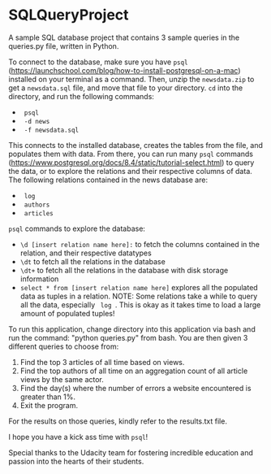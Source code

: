 # SQLQueryProject
A sample SQL database project that contains 3 sample queries in the queries.py
file, written in Python.

To connect to the database, make sure you have <code>psql</code> (https://launchschool.com/blog/how-to-install-postgresql-on-a-mac)
installed on your terminal as a command. Then, unzip the <code>newsdata.zip</code> to get a <code>newsdata.sql</code> file, and move that
file to your directory. <code>cd</code> into the directory, and run the following commands:
- <code> psql </code>
- <code> -d news </code>
- <code> -f newsdata.sql </code>


This connects to the installed database, creates the tables from the file, and populates
them with data. From there, you can run many <code>psql</code> commands (https://www.postgresql.org/docs/8.4/static/tutorial-select.html)
to query the data, or to explore the relations and their respective columns of data. The following relations contained in the news database are:
- <code> log </code>
- <code> authors </code>
- <code> articles </code>

<code>psql</code> commands to explore the database:
- <code>\d [insert relation name here]:</code> to fetch the columns contained in the relation, and their respective datatypes
- <code>\dt</code> to fetch all the relations in the database
- <code>\dt+</code> to fetch all the relations in the database with disk storage information
- <code>select * from [insert relation name here]</code> explores all the populated data as tuples in a relation.
NOTE: Some relations take a while to query all the data, especially <code> log </code>. This is okay as it takes
time to load a large amount of populated tuples!

To run this application, change directory into this application via bash and run
the command: "python queries.py" from bash. You are then given 3 different queries
to choose from:
1) Find the top 3 articles of all time based on views.
2) Find the top authors of all time on an aggregation count of all article views
   by the same actor.
3) Find the day(s) where the number of errors a website encountered is greater than 1%.
0) Exit the program.

For the results on those queries, kindly refer to the results.txt file.

I hope you have a kick ass time with <code>psql</code>!

Special thanks to the Udacity team for fostering incredible education and passion
into the hearts of their students. 
